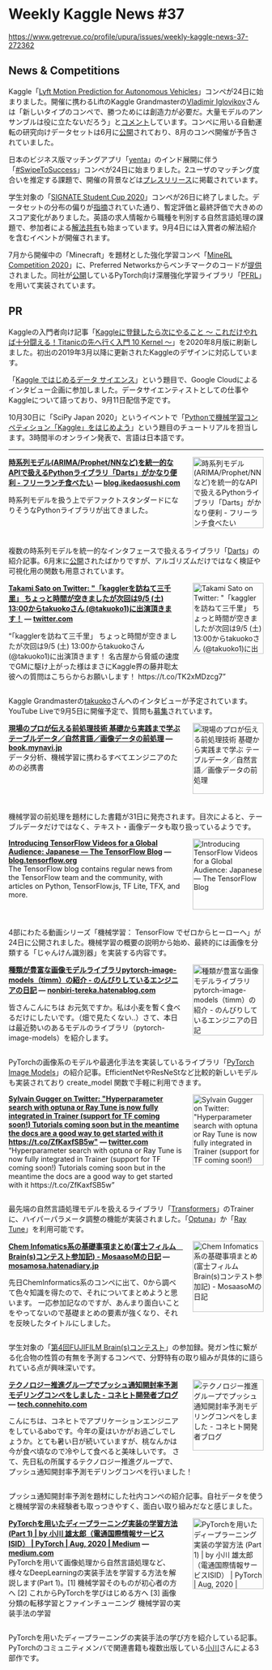 # Weekly Kaggle News #37
https://www.getrevue.co/profile/upura/issues/weekly-kaggle-news-37-272362
<h3><h2>News &amp; Competitions</h2><p>Kaggle「<a href="https://www.kaggle.com/c/lyft-motion-prediction-autonomous-vehicles" target="_blank">Lyft Motion Prediction for Autonomous Vehicles</a>」コンペが24日に始まりました。開催に携わるLiftのKaggle Grandmasterの<a href="https://www.kaggle.com/iglovikov" target="_blank">Vladimir Iglovikov</a>さんは「新しいタイプのコンペで、勝つためには創造力が必要だ。大量モデルのアンサンブルは役に立たないだろう」と<a href="https://twitter.com/viglovikov/status/1297993762925207553?s=20" target="_blank">コメント</a>しています。コンペに用いる自動運転の研究向けデータセットは6月に<a href="https://medium.com/lyftlevel5/fueling-self-driving-research-with-level-5s-open-prediction-dataset-f0175e2b0cf8?utm_campaign=Weekly%20Kaggle%20News&amp;utm_medium=email&amp;utm_source=Revue%20newsletter" target="_blank">公開</a>されており、8月のコンペ開催が予告されていました。</p><p>日本のビジネス版マッチングアプリ「<a href="https://page.yenta-app.com/" target="_blank">yenta</a>」のインド展開に伴う「<a href="https://bitgrit.net/competition/4" target="_blank">#SwipeToSuccess</a>」コンペが24日に始まりました。2ユーザのマッチング度合いを推定する課題で、開催の背景などは<a href="https://prtimes.jp/main/html/rd/p/000000031.000021544.html" target="_blank">プレスリリース</a>に掲載されています。</p><p>学生対象の「<a href="https://signate.jp/student-cup?utm_campaign=Weekly%20Kaggle%20News&amp;utm_medium=email&amp;utm_source=Revue%20newsletter" target="_blank">SIGNATE Student Cup 2020</a>」コンペが26日に終了しました。データセットの分布の偏りが<a href="https://signate.jp/competitions/281/discussions/384-419-1" target="_blank">指摘</a>されていた通り、暫定評価と最終評価で大きめのスコア変化がありました。英語の求人情報から職種を判別する自然言語処理の課題で、参加者による<a href="https://togetter.com/li/1582669" target="_blank">解法共有</a>も始まっています。9月4日には入賞者の解法紹介を含むイベントが開催されます。</p><p>7月から開催中の「Minecraft」を題材とした強化学習コンペ「<a href="https://minerl.io/competition/?utm_campaign=Weekly%20Kaggle%20News&amp;utm_medium=email&amp;utm_source=Revue%20newsletter" target="_blank">MineRL Competition 2020</a>」に、Preferred Networksからベンチマークのコードが<a href="https://twitter.com/PreferredNet/status/1296699109378678785?s=20" target="_blank">提供</a>されました。同社が<a href="https://preferred.jp/ja/news/pr20200730/" target="_blank">公開</a>しているPyTorch向け深層強化学習ライブラリ「<a href="https://github.com/pfnet/pfrl" target="_blank">PFRL</a>」を用いて実装されています。</p><h2>PR</h2><p>Kaggleの入門者向け記事「<a href="https://qiita.com/upura/items/3c10ff6fed4e7c3d70f0" target="_blank">Kaggleに登録したら次にやること ～ これだけやれば十分闘える！Titanicの先へ行く入門 10 Kernel ～</a>」を2020年8月版に刷新しました。初出の2019年3月以降に更新されたKaggleのデザインに対応しています。</p><p>「<a href="https://developers-jp.googleblog.com/2020/08/ask-expert.html" target="_blank">Kaggle ではじめるデータ サイエンス</a>」という題目で、Google Cloudによるインタビュー企画に参加しました。データサイエンティストとしての仕事やKaggleについて語っており、9月11日配信予定です。</p><p>10月30日に「SciPy Japan 2020」というイベントで「<a href="https://www.scipyjapan.scipy.org/schedule" target="_blank">Pythonで機械学習コンペティション「Kaggle」をはじめよう</a>」という題目のチュートリアルを担当します。3時間半のオンライン発表で、言語は日本語です。</p></h3>
<hr>
<p>
<img width="140" height="140" alt="時系列モデル(ARIMA/Prophet/NNなど)を統一的なAPIで扱えるPythonライブラリ「Darts」がかなり便利 - フリーランチ食べたい" style="float: right; margin-left: 20px; margin-bottom: 20px;" src="https://s3.amazonaws.com/revue/items/images/006/419/933/thumb/20200825003540.png?1598336994" />
<strong style='display: block;'><a href="https://blog.ikedaosushi.com/entry/2020/08/25/003557?utm_campaign=Weekly%20Kaggle%20News&amp;utm_medium=email&amp;utm_source=Revue%20newsletter">時系列モデル(ARIMA/Prophet/NNなど)を統一的なAPIで扱えるPythonライブラリ「Darts」がかなり便利 - フリーランチ食べたい</a> &mdash; <a href="https://blog.ikedaosushi.com/entry/2020/08/25/003557">blog.ikedaosushi.com</a></strong>
<p>時系列モデルを扱う上でデファクトスタンダードになりそうなPythonライブラリが出てきました。</p>
</p>
<div style='clear: both;'></div>
<p><p>複数の時系列モデルを統一的なインタフェースで扱えるライブラリ「<a href="https://github.com/unit8co/darts" target="_blank">Darts</a>」の紹介記事。6月末に<a href="https://medium.com/unit8-machine-learning-publication/darts-time-series-made-easy-in-python-5ac2947a8878" target="_blank">公開</a>されたばかりですが、アルゴリズムだけではなく検証や可視化用の関数も用意されています。</p></p>
<p>
<img width="140" height="140" alt="Takami Sato on Twitter: &quot;「kagglerを訪ねて三千里」 ちょっと時間が空きましたが次回は9/5 (土) 13:00からtakuokoさん (@takuoko1)に出演頂きます！" style="float: right; margin-left: 20px; margin-bottom: 20px;" src="https://s3.amazonaws.com/revue/items/images/006/419/950/thumb/f1NKCKb8?1598337143" />
<strong style='display: block;'><a href="https://twitter.com/tkm2261/status/1297758301921226755?s=20&amp;utm_campaign=Weekly%20Kaggle%20News&amp;utm_medium=email&amp;utm_source=Revue%20newsletter">Takami Sato on Twitter: &quot;「kagglerを訪ねて三千里」 ちょっと時間が空きましたが次回は9/5 (土) 13:00からtakuokoさん (@takuoko1)に出演頂きます！</a> &mdash; <a href="https://twitter.com/tkm2261/status/1297758301921226755?s=20">twitter.com</a></strong>
<p>“「kagglerを訪ねて三千里」 ちょっと時間が空きましたが次回は9/5 (土) 13:00からtakuokoさん (@takuoko1)に出演頂きます！ 名古屋から脅威の速度でGMに駆け上がった様はまさにKaggle界の藤井聡太 彼への質問はこちらからお願いします！ https://t.co/TK2xMDzcg7”</p>
</p>
<div style='clear: both;'></div>
<p><p>Kaggle Grandmasterの<a href="https://www.kaggle.com/takuok" target="_blank">takuoko</a>さんへのインタビューが予定されています。YouTube Liveで9月5日に開催予定で、質問も<a href="https://docs.google.com/forms/d/e/1FAIpQLSeCHH9iJyjdeZAGhklBqODIyw-kNgsFE3kp4Noy7gd0zziqFA/viewform" target="_blank">募集</a>されています。</p></p>
<p>
<img width="140" height="140" alt="現場のプロが伝える前処理技術 基礎から実践まで学ぶ テーブルデータ／自然言語／画像データの前処理" style="float: right; margin-left: 20px; margin-bottom: 20px;" src="https://s3.amazonaws.com/revue/items/images/006/424/179/thumb/116696_ext_06_0.jpg?1598415311" />
<strong style='display: block;'><a href="https://book.mynavi.jp/ec/products/detail/id=116696?utm_campaign=Weekly%20Kaggle%20News&amp;utm_medium=email&amp;utm_source=Revue%20newsletter">現場のプロが伝える前処理技術 基礎から実践まで学ぶ テーブルデータ／自然言語／画像データの前処理</a> &mdash; <a href="https://book.mynavi.jp/ec/products/detail/id=116696">book.mynavi.jp</a></strong>
データ分析、機械学習に携わるすべてエンジニアのための必携書
</p>
<div style='clear: both;'></div>
<p><p>機械学習の前処理を題材にした書籍が31日に発売されます。目次によると、テーブルデータだけではなく、テキスト・画像データも取り扱っているようです。</p></p>
<p>
<img width="140" height="140" alt="Introducing TensorFlow Videos for a Global Audience: Japanese — The TensorFlow Blog" style="float: right; margin-left: 20px; margin-bottom: 20px;" src="https://s3.amazonaws.com/revue/items/images/006/424/177/thumb/Ck2ZJ12qBsK3meAvFlcVAROkvT5zuTghH46euTtNc92fi99CMYaDtCeg-e0nPUdjxJzx--0EvG2vCEf4ZBrg5HHjrVQ_w1200-h630-n-k-no-nu?1598415234" />
<strong style='display: block;'><a href="https://blog.tensorflow.org/2020/08/introducing-tensorflow-videos-japanese.html?utm_campaign=Weekly%20Kaggle%20News&amp;utm_medium=email&amp;utm_source=Revue%20newsletter">Introducing TensorFlow Videos for a Global Audience: Japanese — The TensorFlow Blog</a> &mdash; <a href="https://blog.tensorflow.org/2020/08/introducing-tensorflow-videos-japanese.html">blog.tensorflow.org</a></strong>
The TensorFlow blog contains regular news from the TensorFlow team and the community, with articles on Python, TensorFlow.js, TF Lite, TFX, and more.
</p>
<div style='clear: both;'></div>
<p><p>4部にわたる動画シリーズ「機械学習： TensorFlow でゼロからヒーローへ」が24日に公開されました。機械学習の概要の説明から始め、最終的には画像を分類する「じゃんけん識別器」を実装する内容です。</p></p>
<p>
<img width="140" height="140" alt="種類が豊富な画像モデルライブラリpytorch-image-models（timm）の紹介 - のんびりしているエンジニアの日記" style="float: right; margin-left: 20px; margin-bottom: 20px;" src="https://s3.amazonaws.com/revue/items/images/006/424/180/thumb/1598399296?1598415328" />
<strong style='display: block;'><a href="https://nonbiri-tereka.hatenablog.com/entry/2020/08/26/084816?utm_campaign=Weekly%20Kaggle%20News&amp;utm_medium=email&amp;utm_source=Revue%20newsletter">種類が豊富な画像モデルライブラリpytorch-image-models（timm）の紹介 - のんびりしているエンジニアの日記</a> &mdash; <a href="https://nonbiri-tereka.hatenablog.com/entry/2020/08/26/084816">nonbiri-tereka.hatenablog.com</a></strong>
<p>皆さんこんにちは お元気ですか。私は小麦を暫く食べるだけにしたいです。（畑で見たくない‥）さて、本日は最近勢いのあるモデルのライブラリ（pytorch-image-models）を紹介します。 </p>
</p>
<div style='clear: both;'></div>
<p><p>PyTorchの画像系のモデルや最適化手法を実装しているライブラリ「<a href="https://github.com/rwightman/pytorch-image-models" target="_blank">PyTorch Image Models</a>」の紹介記事。EfficientNetやResNeStなど比較的新しいモデルも実装されており create_model 関数で手軽に利用できます。</p></p>
<p>
<img width="140" height="140" alt="Sylvain Gugger on Twitter: &quot;Hyperparameter search with optuna or Ray Tune is now fully integrated in Trainer (support for TF coming soon!) Tutorials coming soon but in the meantime the docs are a good way to get started with it https://t.co/ZfKaxfSB5w&quot;" style="float: right; margin-left: 20px; margin-bottom: 20px;" src="https://s3.amazonaws.com/revue/items/images/006/426/914/thumb/IOR5RTSc_400x400.jpg?1598457305" />
<strong style='display: block;'><a href="https://twitter.com/GuggerSylvain/status/1297948214214221825?s=20&amp;utm_campaign=Weekly%20Kaggle%20News&amp;utm_medium=email&amp;utm_source=Revue%20newsletter">Sylvain Gugger on Twitter: &quot;Hyperparameter search with optuna or Ray Tune is now fully integrated in Trainer (support for TF coming soon!) Tutorials coming soon but in the meantime the docs are a good way to get started with it https://t.co/ZfKaxfSB5w&quot;</a> &mdash; <a href="https://twitter.com/GuggerSylvain/status/1297948214214221825?s=20">twitter.com</a></strong>
“Hyperparameter search with optuna or Ray Tune is now fully integrated in Trainer (support for TF coming soon!) Tutorials coming soon but in the meantime the docs are a good way to get started with it https://t.co/ZfKaxfSB5w”
</p>
<div style='clear: both;'></div>
<p><p>最先端の自然言語処理モデルを扱えるライブラリ「<a href="https://github.com/huggingface/transformers" target="_blank">Transformers</a>」のTrainerに、ハイパーパラメータ調整の機能が実装されました。「<a href="https://github.com/optuna/optuna" target="_blank">Optuna</a>」か「<a href="https://github.com/ray-project/ray/tree/master/python/ray/tune" target="_blank">Ray Tune</a>」を利用可能です。</p></p>
<p>
<img width="140" height="140" alt="Chem Infomatics系の基礎事項まとめ(富士フィルム　Brain(s)コンテスト参加記) - MosaasoMの日記" style="float: right; margin-left: 20px; margin-bottom: 20px;" src="https://s3.amazonaws.com/revue/items/images/006/429/283/thumb/1598508722?1598518134" />
<strong style='display: block;'><a href="https://mosamosa.hatenadiary.jp/entry/2020/08/27/151137?utm_campaign=Weekly%20Kaggle%20News&amp;utm_medium=email&amp;utm_source=Revue%20newsletter">Chem Infomatics系の基礎事項まとめ(富士フィルム　Brain(s)コンテスト参加記) - MosaasoMの日記</a> &mdash; <a href="https://mosamosa.hatenadiary.jp/entry/2020/08/27/151137">mosamosa.hatenadiary.jp</a></strong>
<p>先日ChemInformatics系のコンペに出て、0から調べて色々知識を得たので、それについてまとめようと思います。 一応参加記なのですが、あんまり面白いことをやってないので基礎まとめの要素が強くなり、それを反映したタイトルにしました。 </p>
</p>
<div style='clear: both;'></div>
<p><p>学生対象の「<a href="https://athletix.run/challenges/LjQtMOuUt" target="_blank">第4回FUJIFILM Brain(s)コンテスト</a>」の参加録。発ガン性に繋がる化合物の性質の有無を予測するコンペで、分野特有の取り組みが具体的に語られている点が興味深いです。</p></p>
<p>
<img width="140" height="140" alt="テクノロジー推進グループでプッシュ通知開封率予測モデリングコンペをしました - コネヒト開発者ブログ" style="float: right; margin-left: 20px; margin-bottom: 20px;" src="https://s3.amazonaws.com/revue/items/images/006/431/477/thumb/20200827132140.png?1598547679" />
<strong style='display: block;'><a href="https://tech.connehito.com/entry/2020/08/27/165753?utm_campaign=Weekly%20Kaggle%20News&amp;utm_medium=email&amp;utm_source=Revue%20newsletter">テクノロジー推進グループでプッシュ通知開封率予測モデリングコンペをしました - コネヒト開発者ブログ</a> &mdash; <a href="https://tech.connehito.com/entry/2020/08/27/165753">tech.connehito.com</a></strong>
<p>こんにちは、コネヒトでアプリケーションエンジニアをしているaboです。今年の夏はいかがお過ごしでしょうか。とても暑い日が続いていますが、桃なんかは今が食べ頃なので冷やして食べると美味しいです。 さて、先日私の所属するテクノロジー推進グループで、プッシュ通知開封率予測モデリングコンペを行いました！</p>
</p>
<div style='clear: both;'></div>
<p><p>プッシュ通知開封率予測を題材にした社内コンペの紹介記事。自社データを使うと機械学習の未経験者も取っつきやすく、面白い取り組みだなと感じました。</p></p>
<p>
<img width="140" height="140" alt="PyTorchを用いたディープラーニング実装の学習方法 (Part 1) | by 小川 雄太郎（電通国際情報サービスISID） | PyTorch | Aug, 2020 | Medium" style="float: right; margin-left: 20px; margin-bottom: 20px;" src="https://s3.amazonaws.com/revue/items/images/006/432/505/thumb/1*69TA76SX_eN4kKHncDVZYg.png?1598568068" />
<strong style='display: block;'><a href="https://medium.com/pytorch/pytorch%E3%82%92%E7%94%A8%E3%81%84%E3%81%9F%E3%83%87%E3%82%A3%E3%83%BC%E3%83%97%E3%83%A9%E3%83%BC%E3%83%8B%E3%83%B3%E3%82%B0%E5%AE%9F%E8%A3%85%E3%81%AE%E5%AD%A6%E7%BF%92%E6%96%B9%E6%B3%95-part-1-e5f6ad77e0ff?sk=f4cd337c22fc9b7c212778f51117089e&amp;source=friends_link&amp;utm_campaign=Weekly%20Kaggle%20News&amp;utm_medium=email&amp;utm_source=Revue%20newsletter">PyTorchを用いたディープラーニング実装の学習方法 (Part 1) | by 小川 雄太郎（電通国際情報サービスISID） | PyTorch | Aug, 2020 | Medium</a> &mdash; <a href="https://medium.com/pytorch/pytorch%E3%82%92%E7%94%A8%E3%81%84%E3%81%9F%E3%83%87%E3%82%A3%E3%83%BC%E3%83%97%E3%83%A9%E3%83%BC%E3%83%8B%E3%83%B3%E3%82%B0%E5%AE%9F%E8%A3%85%E3%81%AE%E5%AD%A6%E7%BF%92%E6%96%B9%E6%B3%95-part-1-e5f6ad77e0ff?sk=f4cd337c22fc9b7c212778f51117089e&amp;source=friends_link">medium.com</a></strong>
PyTorchを用いて画像処理から自然言語処理など、様々なDeepLearningの実装手法を学習する方法を解説します(Part 1)。[1] 機械学習そのものが初心者の方へ
[2] これからPyTorchを学びはじめる方へ
[3] 画像分類の転移学習とファインチューニング
機械学習の実装手法の学習
</p>
<div style='clear: both;'></div>
<p><p>PyTorchを用いたディープラーニングの実装手法の学び方を紹介している記事。PyTorchのコミュニティメンバで関連書籍も複数出版している<a href="https://github.com/YutaroOgawa/about_me" target="_blank">小川</a>さんによる3部作です。</p></p>
